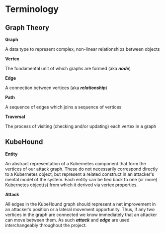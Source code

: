 # Terminology

## Graph Theory

**Graph**

A data type to represent complex, non-linear relationships between objects

**Vertex**

The fundamental unit of which graphs are formed (aka ***node***)

**Edge**

A connection between vertices (aka ***relationship***)

**Path**

A sequence of edges which joins a sequence of vertices

**Traversal**

The process of visiting (checking and/or updating) each vertex in a graph

## KubeHound

**Entity**

An abstract representation of a Kubernetes component that form the vertices of our attack graph. These do not necessarily correspond directly to a Kubernetes object, but represent a related construct in an attacker's mental model of the system. Each entity can be tied back to one (or more) Kubernetes object(s) from which it derived via vertex properties.

**Attack**

All edges in the KubeHound graph should represent a net improvement in an attacker’s position or a lateral movement opportunity. Thus, if any two vertices in the graph are connected we know immediately that an attacker can move between them. As such ***attack*** and ***edge*** are used interchangeably throughout the project.

